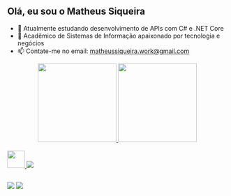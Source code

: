 ## Olá, eu sou o Matheus Siqueira


- 🌱 Atualmente estudando desenvolvimento de APIs com C# e .NET Core 
- 💬 Acadêmico de Sistemas de Informação apaixonado por tecnologia e negócios 
- 📫 Contate-me no email: matheussiqueira.work@gmail.com

<div align="center">
  <a href="https://github.com/matheuz-siqueira">
  <img height="180em" src="https://github-readme-stats.vercel.app/api?username=matheuz-siqueira&show_icons=true&theme=dark&include_all_commits=true&count_private=true"/>
  <img height="180em" src="https://github-readme-stats.vercel.app/api/top-langs/?username=matheuz-siqueira&layout=compact&langs_count=7&theme=dark"/>
</div>

<div style="display: inline_block"><br>
      <img height="40" src="https://cdn.jsdelivr.net/gh/devicons/devicon/icons/csharp/csharp-original.svg" />
      <img src="https://cdn.jsdelivr.net/gh/devicons/devicon/icons/dotnetcore/dotnetcore-original.svg" />
</div>

## 

<div>
<a href = "https://www.linkedin.com/in/matheussiqueira-me/" target="_blank"><img src="https://img.shields.io/badge/-LinkedIn-%230077B5?style=for-the-badge&logo=linkedin&logoColor=white" target="_blank"></a>
<a href="https://instagram.com/matheuz_siqueira" target="_blank"><img src="https://img.shields.io/badge/-Instagram-%23E4405F?style=for-the-badge&logo=instagram&logoColor=white" target="_blank"></a>



</div>
